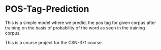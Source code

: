 # POS-Tag-Prediction

This is a simple model where we predict the pos tag for given corpus after training on the basis of probability of the word as seen in the training corpus.

This is a course project for the CSN-371 course.
